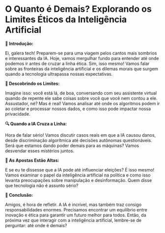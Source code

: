 # O Quanto é Demais? Explorando os Limites Éticos da Inteligência Artificial

**🤖 Introdução:**

Ei, galera tech! Preparem-se para uma viagem pelos cantos mais sombrios e interessantes da IA. Hoje, vamos mergulhar fundo para entender até onde podemos ir antes de cruzar a linha ética. Sim, isso mesmo! Vamos falar sobre as fronteiras da inteligência artificial e os dilemas morais que surgem quando a tecnologia ultrapassa nossas expectativas.

**💭 Descobrindo os Limites:**

Imagine isso: você está lá, de boa, conversando com seu assistente virtual quando de repente ele sabe coisas sobre você que você nem contou a ele. Assustador, né? Mas é real! Vamos analisar até onde os algoritmos podem ir ao coletar e processar nossos dados, e como isso pode impactar nossa privacidade.

**🔍 Quando a IA Cruza a Linha:**

Hora de falar sério! Vamos discutir casos reais em que a IA causou danos, desde discriminação algorítmica até decisões autônomas questionáveis. Será que estamos dando poder demais para as máquinas? Vamos desvendar esses mistérios juntos.

**🎲 As Apostas Estão Altas:**

E se eu te dissesse que a IA pode até influenciar eleições? É isso mesmo! Vamos examinar o papel da inteligência artificial na política e como isso levanta preocupações sobre manipulação e desinformação. Quem disse que tecnologia não é assunto sério?

**🌟 Conclusão:**

Amigos, é hora de refletir. A IA é incrível, mas também traz consigo responsabilidades enormes. Precisamos encontrar um equilíbrio entre inovação e ética para garantir um futuro melhor para todos. Então, da próxima vez que interagir com a inteligência artificial, lembre-se de perguntar: até onde é demais?
